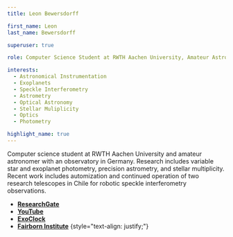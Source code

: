 ```yaml
---
title: Leon Bewersdorff

first_name: Leon
last_name: Bewersdorff

superuser: true

role: Computer Science Student at RWTH Aachen University, Amateur Astronomer

interests:
  - Astronomical Instrumentation
  - Exoplanets
  - Speckle Interferometry
  - Astrometry
  - Optical Astronomy
  - Stellar Muliplicity
  - Optics
  - Photometry

highlight_name: true
---
```


Computer science student at RWTH Aachen University and amateur astronomer with an observatory in Germany. Research includes variable star and exoplanet photometry, precision astrometry, and stellar multiplicity. Recent work includes automization and continued operation of two research telescopes in Chile for robotic speckle interferometry observations.
  - [**ResearchGate**](https://www.researchgate.net/profile/Leon-Bewersdorff)
  - [**YouTube**](https://youtube.com/leonbewersdorff)
  - [**ExoClock**](https://www.exoclock.space/team)
  - [**Fairborn Institute**](https://www.fairborninstitute.org/staff)
{style="text-align: justify;"}
